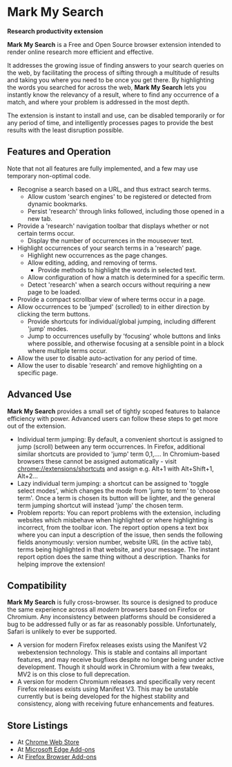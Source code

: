 # Mark My Search

**Research productivity extension**

**Mark My Search** is a Free and Open Source browser extension intended to render online research more efficient and effective.

It addresses the growing issue of finding answers to your search queries on the web, by facilitating the process of sifting through a multitude of results and taking you where you need to be once you get there. By highlighting the words you searched for across the web, **Mark My Search** lets you instantly know the relevancy of a result, where to find any occurrence of a match, and where your problem is addressed in the most depth.

The extension is instant to install and use, can be disabled temporarily or for any period of time, and intelligently processes pages to provide the best results with the least disruption possible.


## Features and Operation

Note that not all features are fully implemented, and a few may use temporary non-optimal code.

* Recognise a search based on a URL, and thus extract search terms.
  * Allow custom 'search engines' to be registered or detected from dynamic bookmarks.
  * Persist 'research' through links followed, including those opened in a new tab.
* Provide a 'research' navigation toolbar that displays whether or not certain terms occur.
  * Display the number of occurrences in the mouseover text.
* Highlight occurrences of your search terms in a 'research' page.
  * Highlight new occurrences as the page changes.
  * Allow editing, adding, and removing of terms.
    * Provide methods to highlight the words in selected text.
  * Allow configuration of how a match is determined for a specific term.
  * Detect 'research' when a search occurs without requiring a new page to be loaded.
* Provide a compact scrollbar view of where terms occur in a page.
* Allow occurrences to be 'jumped' (scrolled) to in either direction by clicking the term buttons.
  * Provide shortcuts for individual/global jumping, including different 'jump' modes.
  * Jump to occurrences usefully by 'focusing' whole buttons and links where possible, and otherwise focusing at a sensible point in a block where multiple terms occur.
* Allow the user to disable auto-activation for any period of time.
* Allow the user to disable 'research' and remove highlighting on a specific page.


## Advanced Use

**Mark My Search** provides a small set of tightly scoped features to balance efficiency with power. Advanced users can follow these steps to get more out of the extension.

* Individual term jumping: By default, a convenient shortcut is assigned to jump (scroll) between any term occurrences. In Firefox, additional similar shortcuts are provided to 'jump' term 0,1,…. In Chromium-based browsers these cannot be assigned automatically - visit <chrome://extensions/shortcuts> and assign e.g. Alt+1 with Alt+Shift+1, Alt+2…
* Lazy individual term jumping: a shortcut can be assigned to 'toggle select modes', which changes the mode from 'jump to term' to 'choose term'. Once a term is chosen its button will be lighter, and the general term jumping shortcut will instead 'jump' the chosen term.
* Problem reports: You can report problems with the extension, including websites which misbehave when highlighted or where highlighting is incorrect, from the toolbar icon. The report option opens a text box where you can input a description of the issue, then sends the following fields anonymously: version number, website URL (in the active tab), terms being highlighted in that website, and your message. The instant report option does the same thing without a description. Thanks for helping improve the extension!


## Compatibility

**Mark My Search** is fully cross-browser. Its source is designed to produce the same experience across all *modern* browsers based on Firefox or Chromium. Any inconsistency between platforms should be considered a bug to be addressed fully or as far as reasonably possible. Unfortunately, Safari is unlikely to ever be supported.

* A version for modern Firefox releases exists using the Manifest V2 webextension technology. This is stable and contains all important features, and may receive bugfixes despite no longer being under active development. Though it should work in Chromium with a few tweaks, MV2 is on this close to full deprecation.
* A version for modern Chromium releases and specifically very recent Firefox releases exists using Manifest V3. This may be unstable currently but is being developed for the highest stability and consistency, along with receiving future enhancements and features.


## Store Listings

* At [Chrome Web Store](https://chrome.google.com/webstore/detail/mark-my-search/lijbnhoniejpjjgemoifpjklobhakinb)
* At [Microsoft Edge Add-ons](https://microsoftedge.microsoft.com/addons/detail/mark-my-search/pgkppfodndbpalojpibdnlcdfcnidemj)
* At [Firefox Browser Add-ons](https://addons.mozilla.org/en-GB/firefox/addon/mark-my-search/)
